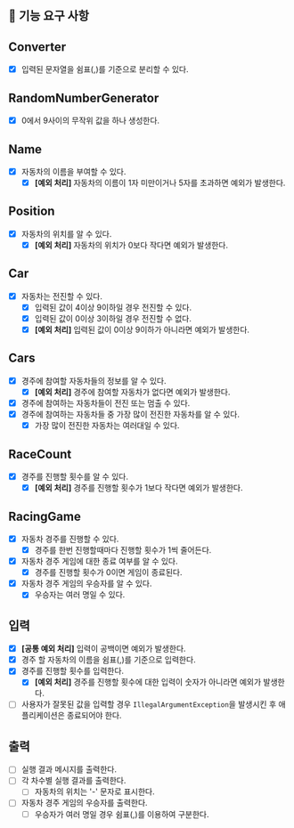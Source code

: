 ## 🚀 기능 요구 사항

## Converter
- [x] 입력된 문자열을 쉼표(,)를 기준으로 분리할 수 있다.

## RandomNumberGenerator
- [x] 0에서 9사이의 무작위 값을 하나 생성한다.

## Name
- [x] 자동차의 이름을 부여할 수 있다.
  - [x] **[예외 처리]** 자동차의 이름이 1자 미만이거나 5자를 초과하면 예외가 발생한다.

## Position
- [x] 자동차의 위치를 알 수 있다.
  - [x] **[예외 처리]** 자동차의 위치가 0보다 작다면 예외가 발생한다.

## Car
- [x] 자동차는 전진할 수 있다.
  - [x] 입력된 값이 4이상 9이하일 경우 전진할 수 있다.
  - [x] 입력된 값이 0이상 3이하일 경우 전진할 수 없다.
  - [x] **[예외 처리]** 입력된 값이 0이상 9이하가 아니라면 예외가 발생한다.

## Cars
- [x] 경주에 참여할 자동차들의 정보를 알 수 있다.
  - [x] **[예외 처리]** 경주에 참여할 자동차가 없다면 예외가 발생한다.
- [x] 경주에 참여하는 자동차들이 전진 또는 멈출 수 있다.
- [x] 경주에 참여하는 자동차들 중 가장 많이 전진한 자동차를 알 수 있다.
  - [x] 가장 많이 전진한 자동차는 여러대일 수 있다.

## RaceCount
- [x] 경주를 진행할 횟수를 알 수 있다.
  - [x] **[예외 처리]** 경주를 진행할 횟수가 1보다 작다면 예외가 발생한다.

## RacingGame
- [x] 자동차 경주를 진행할 수 있다.
  - [x] 경주를 한번 진행할때마다 진행할 횟수가 1씩 줄어든다.
- [x] 자동차 경주 게임에 대한 종료 여부를 알 수 있다.
  - [x] 경주를 진행할 횟수가 0이면 게임이 종료된다.
- [x] 자동차 경주 게임의 우승자를 알 수 있다.
  - [x] 우승자는 여러 명일 수 있다.

## 입력
- [x] **[공통 예외 처리]** 입력이 공백이면 예외가 발생한다.
- [x] 경주 할 자동차의 이름을 쉼표(,)를 기준으로 입력한다.
- [x] 경주를 진행할 횟수를 입력한다.
  - [x] **[예외 처리]** 경주를 진행할 횟수에 대한 입력이 숫자가 아니라면 예외가 발생한다.
- [ ] 사용자가 잘못된 값을 입력할 경우 `IllegalArgumentException`을 발생시킨 후 애플리케이션은 종료되어야 한다.

## 출력
- [ ] 실행 결과 메시지를 출력한다.
- [ ] 각 차수별 실행 결과를 출력한다.
  - [ ] 자동차의 위치는 '-' 문자로 표시한다.
- [ ] 자동차 경주 게임의 우승자를 출력한다.
  - [ ] 우승자가 여러 명일 경우 쉼표(,)를 이용하여 구분한다.